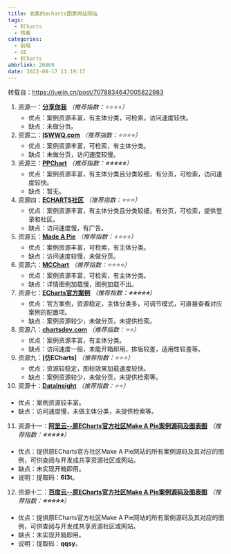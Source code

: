 ```yaml
---
title: 收集的echarts图表网站网站
tags:
  - ECharts
  - 转载
categories:
  - 前端
  - UI
  - ECharts
abbrlink: 26669
date: 2022-08-17 11:19:17
---
```


转载自：https://juejin.cn/post/7078834647005822983

<!-- more -->

1. 资源一：**[分享你我](http://chart.majh.top/)** *（推荐指数：⭐⭐⭐⭐）*
   - 优点：案例资源丰富，有主体分类，可检索，访问速度较快。
   - 缺点：未做分页。
2. 资源二：**[ISWWQ.com](https://www.isqqw.com/homepage#/homepage)** *（推荐指数：⭐⭐⭐⭐）*
   - 优点：案例资源丰富，可检索，有主体分类。
   - 缺点：未做分页，访问速度较慢。
3. 资源三：**[PPChart](http://ppchart.com/#/)** *（推荐指数：**⭐⭐⭐⭐⭐**）*
   - 优点：案例资源丰富，有主体分类且分类较细，有分页，可检索，访问速度较快。
   - 缺点：暂无。
4. 资源四：**[ECHARTS社区](https://www.makeapie.cn/echarts)** *（推荐指数：⭐⭐⭐）*
   - 优点：案例资源丰富，有主体分类且分类较细，有分页，可检索，提供登录和社区。
   - 缺点：访问速度慢，有广告。
5. 资源五：**[Made A Pie](https://madeapie.com/#/)** *（推荐指数：⭐⭐⭐⭐）*
   - 优点：案例资源丰富，可检索，有主体分类。
   - 缺点：访问速度较慢，未做分页。
6. 资源六：**[MCChart](http://echarts.zhangmuchen.top/#/index)** *（推荐指数：⭐⭐⭐⭐）*
   - 优点：案例资源丰富，可检索，有主体分类。
   - 缺点：详情图例加载慢，图例加载不出。
7. 资源七：**[ECharts官方案例](https://echarts.apache.org/examples/zh/index.html)** *（推荐指数：**⭐⭐⭐⭐⭐**）*
   - 优点：官方案例，资源稳定，主体分类多，可调节模式，可直接查看对应案例的配置项。
   - 缺点：案例资源较少，未做分页，未提供检索。
8. 资源八：**[chartsdev.com](http://192.144.199.210/forum-2-1.html)** *（推荐指数：⭐⭐）*
   - 优点：案例资源丰富，有主体分类。
   - 缺点：访问速度一般，未能开箱即用，排版较差，适用性较差等。
9. 资源九：**[仿ECharts]** *（推荐指数：⭐⭐⭐）*
   - 优点：资源较稳定，图标效果加载速度较快。
   - 缺点：案例资源较少，未做分页，未提供检索等。
10.  资源十：**[DataInsight](http://analysis.datains.cn/finance-admin/index.html#/chartLib/all)** *（推荐指数：⭐⭐）*
   - 优点：案例资源较丰富。
   - 缺点：访问速度慢，未做主体分类，未提供检索等。
11.  资源十一：**[阿里云--原ECharts官方社区Make A Pie案例源码及图表图](https://www.aliyundrive.com/s/hH9wXex8jYa)** *（推荐指数：**⭐⭐⭐⭐⭐**）*
   - 优点：提供原ECharts官方社区Make A Pie网站的所有案例源码及其对应的图例，可供查阅与开发成共享资源社区或网站。
   - 缺点：未实现开箱即用。
   - 说明：提取码：**6l3t**。
12.  资源十二：**[百度云--原ECharts官方社区Make A Pie案例源码及图表图](https://pan.baidu.com/s/1z73BAufIo0aV5_ZGQ66xmg)** *（推荐指数：**⭐⭐⭐⭐⭐**）*
   - 优点：提供原ECharts官方社区Make A Pie网站的所有案例源码及其对应的图例，可供查阅与开发成共享资源社区或网站。
   - 缺点：未实现开箱即用。
   - 说明：提取码：**qqsy**。